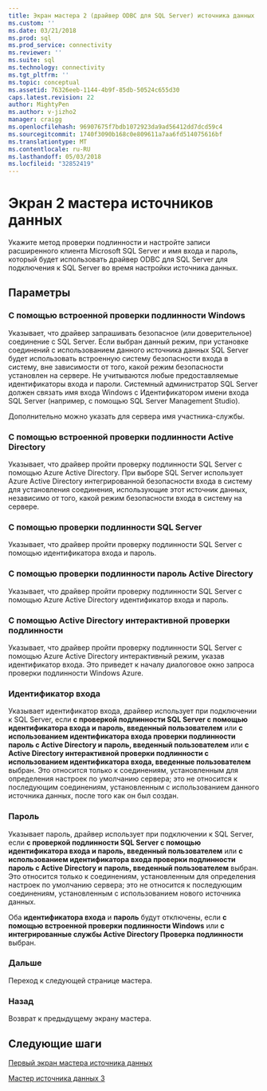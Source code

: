 ```yaml
---
title: Экран мастера 2 (драйвер ODBC для SQL Server) источника данных | Документы Microsoft
ms.custom: ''
ms.date: 03/21/2018
ms.prod: sql
ms.prod_service: connectivity
ms.reviewer: ''
ms.suite: sql
ms.technology: connectivity
ms.tgt_pltfrm: ''
ms.topic: conceptual
ms.assetid: 76326eeb-1144-4b9f-85db-50524c655d30
caps.latest.revision: 22
author: MightyPen
ms.author: v-jizho2
manager: craigg
ms.openlocfilehash: 96907675f7bdb1072923da9ad56412dd7dcd59c4
ms.sourcegitcommit: 1740f3090b168c0e809611a7aa6fd514075616bf
ms.translationtype: MT
ms.contentlocale: ru-RU
ms.lasthandoff: 05/03/2018
ms.locfileid: "32852419"
---
```

# <a name="data-source-wizard-screen-2"></a>Экран 2 мастера источников данных

Укажите метод проверки подлинности и настройте записи расширенного клиента Microsoft SQL Server и имя входа и пароль, который будет использовать драйвер ODBC для SQL Server для подключения к SQL Server во время настройки источника данных.

## <a name="options"></a>Параметры

### <a name="with-integrated-windows-authentication"></a>С помощью встроенной проверки подлинности Windows

Указывает, что драйвер запрашивать безопасное (или доверительное) соединение с SQL Server. Если выбран данный режим, при установке соединений с использованием данного источника данных SQL Server будет использовать встроенную систему безопасности входа в систему, вне зависимости от того, какой режим безопасности установлен на сервере. Не учитываются любые предоставляемые идентификаторы входа и пароли. Системный администратор SQL Server должен связать имя входа Windows с Идентификатором имени входа SQL Server (например, с помощью SQL Server Management Studio).

Дополнительно можно указать для сервера имя участника-службы.

### <a name="with-active-directory-integrated-authentication"></a>С помощью встроенной проверки подлинности Active Directory

Указывает, что драйвер пройти проверку подлинности SQL Server с помощью Azure Active Directory. При выборе SQL Server использует Azure Active Directory интегрированной безопасности входа в систему для установления соединения, использующие этот источник данных, независимо от того, какой режим безопасности входа в систему на сервере.

### <a name="with-sql-server-authentication"></a>С помощью проверки подлинности SQL Server

Указывает, что драйвер пройти проверку подлинности SQL Server с помощью идентификатора входа и пароль.

### <a name="with-active-directory-password-authentication"></a>С помощью проверки подлинности пароль Active Directory

Указывает, что драйвер пройти проверку подлинности SQL Server с помощью Azure Active Directory идентификатор входа и пароль.

### <a name="with-active-directory-interactive-authentication"></a>С помощью Active Directory интерактивной проверки подлинности

Указывает, что драйвер пройти проверку подлинности SQL Server с помощью Azure Active Directory интерактивный режим, указав идентификатор входа. Это приведет к началу диалоговое окно запроса проверки подлинности Windows Azure.

### <a name="login-id"></a>Идентификатор входа

Указывает идентификатор входа, драйвер использует при подключении к SQL Server, если **с проверкой подлинности SQL Server с помощью идентификатора входа и пароль, введенный пользователем** или **с использованием идентификатора входа проверки подлинности пароль с Active Directory и пароль, введенный пользователем** или **с Active Directory интерактивной проверки подлинности с использованием идентификатора входа, введенные пользователем** выбран. Это относится только к соединениям, установленным для определения настроек по умолчанию сервера; это не относится к последующим соединениям, установленным с использованием данного источника данных, после того как он был создан.

### <a name="password"></a>Пароль

Указывает пароль, драйвер использует при подключении к SQL Server, если **с проверкой подлинности SQL Server с помощью идентификатора входа и пароль, введенный пользователем** или **с использованием идентификатора входа проверки подлинности пароль с Active Directory и пароль, введенный пользователем** выбран. Это относится только к соединениям, установленным для определения настроек по умолчанию сервера; это не относится к последующим соединениям, установленным с использованием нового источника данных.

Оба **идентификатора входа** и **пароль** будут отключены, если **с помощью встроенной проверки подлинности Windows** или **с интегрированные службы Active Directory Проверка подлинности** выбран.

### <a name="next"></a>Дальше

Переход к следующей странице мастера.

### <a name="back"></a>Назад

Возврат к предыдущему экрану мастера.

## <a name="next-steps"></a>Следующие шаги

[Первый экран мастера источника данных](../../../connect/odbc/windows/dsn-wizard-1.md)

[Мастер источника данных 3](../../../connect/odbc/windows/dsn-wizard-3.md)


